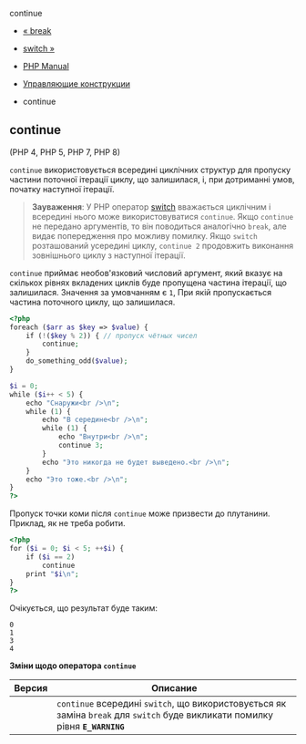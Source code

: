 continue

-   [« break](control-structures.break.html)
    
-   [switch »](control-structures.switch.html)
    
-   [PHP Manual](index.html)
    
-   [Управляющие конструкции](language.control-structures.html)
    
-   continue
    

## continue

(PHP 4, PHP 5, PHP 7, PHP 8)

`continue` використовується всередині циклічних структур для пропуску частини поточної ітерації циклу, що залишилася, і, при дотриманні умов, початку наступної ітерації.

> **Зауваження**: У PHP оператор [switch](control-structures.switch.html) вважається циклічним і всередині нього може використовуватися `continue`. Якщо `continue` не передано аргументів, то він поводиться аналогічно `break`, але видає попередження про можливу помилку. Якщо `switch` розташований усередині циклу, `continue 2` продовжить виконання зовнішнього циклу з наступної ітерації.

`continue` приймає необов'язковий числовий аргумент, який вказує на скількох рівнях вкладених циклів буде пропущена частина ітерації, що залишилася. Значення за умовчанням є `1`, При якій пропускається частина поточного циклу, що залишилася.

```php
<?php
foreach ($arr as $key => $value) {
    if (!($key % 2)) { // пропуск чётных чисел
        continue;
    }
    do_something_odd($value);
}

$i = 0;
while ($i++ < 5) {
    echo "Снаружи<br />\n";
    while (1) {
        echo "В середине<br />\n";
        while (1) {
            echo "Внутри<br />\n";
            continue 3;
        }
        echo "Это никогда не будет выведено.<br />\n";
    }
    echo "Это тоже.<br />\n";
}
?>
```

Пропуск точки коми після `continue` може призвести до плутанини. Приклад, як не треба робити.

```php
<?php
for ($i = 0; $i < 5; ++$i) {
    if ($i == 2)
        continue
    print "$i\n";
}
?>
```

Очікується, що результат буде таким:

```
0
1
3
4
```

**Зміни щодо оператора `continue`**

| Версия | Описание                                                                                                                       |
|--------|--------------------------------------------------------------------------------------------------------------------------------|
|        | `continue` всередині `switch`, що використовується як заміна `break` для `switch` буде викликати помилку рівня **`E_WARNING`** |